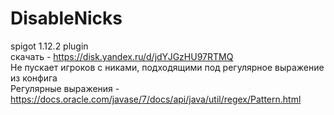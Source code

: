 # DisableNicks  
spigot 1.12.2 plugin  
скачать - https://disk.yandex.ru/d/jdYJGzHU97RTMQ   
Не пускает игроков с никами, подходящими под регулярное выражение из конфига  
Регулярные выражения - https://docs.oracle.com/javase/7/docs/api/java/util/regex/Pattern.html   
